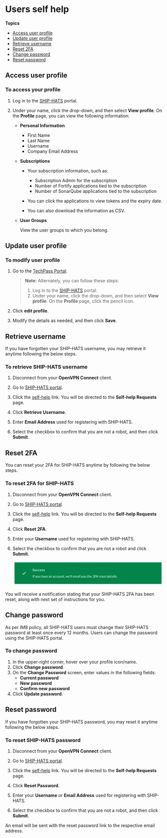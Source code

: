 # Users self help

**Topics**
- [Access user profile](#access-user-profile)
- [Update user profile](#update-user-profile)
- [Retrieve username](#retrieve-username)
- [Reset 2FA](#reset-2fa)
- [Change password](#change-password)
- [Reset password](#reset-password)


## Access user profile

### To access your profile

1. Log in to the [SHIP-HATS](https://www.ship.gov.sg/) portal.
1. Under your name, click the drop-down, and then select **View profile**. 
    On the **Profile** page, you can view the following information:
    
    - **Personal Information**
        - First Name
        - Last Name
        - Username
        - Company Email Address
    - **Subscriptions**

        - Your subscription information, such as:
            - Subscription Admin for the subscription
            - Number of Fortify applications tied to the subscription
            - Number of SonarQube applications tied to the subscription

            <!--<kbd>![Plan Details](./images/plan-details.png ':size=100%')</kbd>-->

        - You can click the applications to view tokens and the expiry date. 
        - You can also download the information as CSV.

        <!--<kbd>![Token Info](./images/view-users-token.png ':size=100%')</kbd>-->
    - **User Groups**
    
        View the user groups to which you belong.

    <!--<kbd>![User Group](./images/user-group-profile.png ':size=100%')</kbd>-->



## Update user profile

### To modify user profile
1. Go to the [TechPass Portal](https://portal.techpass.gov.sg/secure/account/profile).

    > **Note:** Alternately, you can follow these steps: 
    > 1. Log in to the [SHIP-HATS](https://www.ship.gov.sg/) portal.
    > 1. Under your name, click the drop-down, and then select **View profile**. 
        On the **Profile** page, click the pencil icon.

1. Click **edit profile**.

    <!--<kbd>![edit-profile-normal-users-](./images/editprofilegsib.png ':size=75%')</kbd>-->

2. Modify the details as needed, and then click **Save**. 

    <!--<kbd>![save-normal-user-profile-updates](./images/editprofilegsib2.png ':size=75%')</kbd>-->


## Retrieve username
If you have forgotten your SHIP-HATS username, you may retrieve it anytime following the below steps.

### To retrieve SHIP-HATS username

1. Disconnect from your **OpenVPN Connect** client.
2. Go to [SHIP-HATS portal](https://www.ship.gov.sg/).

    <!--<kbd>![Reset Password Login](./images/reset-pwd-login-page-1.png ':size=75%')</kbd>-->

3. Click the [self-help](https://www.ship.gov.sg/selfhelp) link. You will be directed to the **Self-help Requests** page.

    <!--<kbd>![Retrieve Username Self Help](./images/retrieve-username-self-help-page.png ':size=75%')</kbd>-->

4. Click **Retrieve Username**.
5. Enter **Email Address** used for registering with SHIP-HATS.
6. Select the checkbox to confirm that you are not a robot, and then click **Submit**.

    <!--<kbd>![Retrieve Username Success.png](./images/retrieve-username-request-success-1.png ':size=75%')</kbd>-->



## Reset 2FA
You can reset your 2FA for SHIP-HATS anytime by following the below steps.

### To reset 2FA for SHIP-HATS

1. Disconnect from your **OpenVPN Connect** client.
2. Go to [SHIP-HATS portal](https://www.ship.gov.sg/).

    <!--<kbd>![reset-pwd-login-page-1](./images/reset-pwd-login-page-1.png ':size=75%')</kbd>-->

3. Click the [self-help](https://www.ship.gov.sg/selfhelp) link. You will be directed to the **Self-help Requests** page.

    <!--<kbd>![reset-2fa-self-help-page](./images/reset-2fa-self-help-page.png ':size=75%')</kbd>-->

4. Click **Reset 2FA**.
5. Enter your **Username** used for registering with SHIP-HATS.
6. Select the checkbox to confirm that you are not a robot and click **Submit**.

    <kbd>![2fa-reset-request-success](./images/2fa-reset-request-success.png ':size=75%')</kbd>

You will receive a notification stating that your SHIP-HATS 2FA has been reset, along with next set of  instructions for you.



## Change password
As per IM8 policy, all SHIP-HATS users must change their SHIP-HATS password at least once every 12 months. Users can change the password using the SHIP-HATS portal.

### To change password

1. In the upper-right corner, hover over your profile icon/name.
1. Click **Change password**. 
1. On the **Change Password** screen, enter values in the following fields:
    - **Current password**
    - **New password**
    - **Confirm new password**
1. Click **Update password**.

## Reset password
If you have forgotten your SHIP-HATS password, you may reset it anytime following the below steps.

### To reset SHIP-HATS password

1. Disconnect from your **OpenVPN Connect** client.
2. Go to [SHIP-HATS portal](https://www.ship.gov.sg/).

    <!--<kbd>![Reset Password Login](./images/reset-pwd-login-page-1.png ':size=75%')</kbd>-->

3. Click the [self-help](https://www.ship.gov.sg/selfhelp) link. You will be directed to the **Self-help Requests** page.

    <!--<kbd>![Reset Password Self Help](./images/reset-pwd-self-help-page.png ':size=75%')</kbd>-->

1. Click **Reset Password**.
2. Enter your **Username** or **Email Address** used for registering with SHIP-HATS.
3. Select the checkbox to confirm that you are not a robot, and then click **Submit**.

    <!--<kbd>![Reset Password Request Access](./images/reset-pwd-link-request-success.png ':size=75%')</kbd>-->

An email will be sent with the reset password link to the respective email address.

